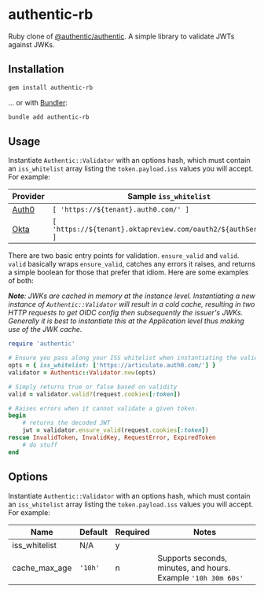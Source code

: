 # authentic-rb

Ruby clone of [@authentic/authentic](https://github.com/articulate/authentic). A simple library to validate JWTs against JWKs.

## Installation

``` bash
gem install authentic-rb
```

... or with [Bundler](https://bundler.io/man/bundle-add.1.html):

```bash
bundle add authentic-rb
```

## Usage

Instantiate `Authentic::Validator` with an options hash, which must contain an `iss_whitelist` array listing the `token.payload.iss` values you will accept. For example:

| Provider | Sample `iss_whitelist` |
| -------- | ------------------- |
| [Auth0](https://auth0.com/) | `[ 'https://${tenant}.auth0.com/' ]` |
| [Okta](https://www.okta.com/) | `[ 'https://${tenant}.oktapreview.com/oauth2/${authServerId}' ]` |

There are two basic entry points for validation. `ensure_valid` and `valid`. `valid` basically wraps `ensure_valid`, catches any errors it raises, and returns a simple boolean for those that prefer that idiom. Here are some examples of both:

***Note**: JWKs are cached in memory at the instance level. Instantiating a new instance of `Authentic::Validator` will result in a cold cache, resulting in two HTTP requests to get OIDC config then subsequently the issuer's JWKs. Generally it is best to instantiate this at the Application level thus making use of the JWK cache.*

```ruby
require 'authentic'

# Ensure you pass along your ISS whitelist when instantiating the validator
opts = { iss_whitelist: ['https://articulate.auth0.com/'] }
validator = Authentic::Validator.new(opts)

# Simply returns true or false based on validity
valid = validator.valid?(request.cookies[:token])

# Raises errors when it cannot validate a given token.
begin
    # returns the decoded JWT
    jwt = validator.ensure_valid(request.cookies[:token])
rescue InvalidToken, InvalidKey, RequestError, ExpiredToken
    # do stuff
end
```

## Options

Instantiate `Authentic::Validator` with an options hash, which must contain an `iss_whitelist` array listing the `token.payload.iss` values you will accept. For example:

| Name            | Default | Required | Notes                                                        |
| --------------- | ------- | -------- | -------------------------------------------------------------|
| iss_whitelist   | N/A     | y        |                                                              |
| cache_max_age   | `'10h'` | n        | Supports seconds, minutes, and hours. Example `'10h 30m 60s'`|
